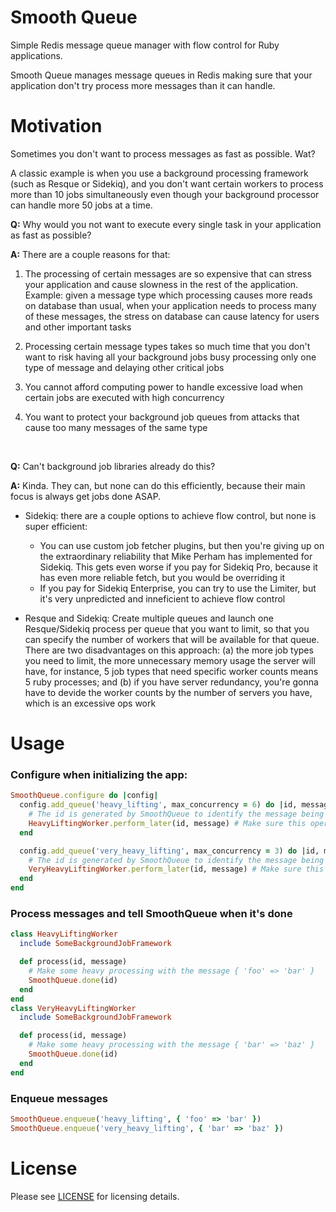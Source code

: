# Smooth Queue

Simple Redis message queue manager with flow control for Ruby applications.

Smooth Queue manages message queues in Redis making sure that your application don't try process more messages than it
can handle.

# Motivation

Sometimes you don't want to process messages as fast as possible. Wat?

A classic example is when you use a background processing framework (such as Resque or Sidekiq), and you don't want
certain workers to process more than 10 jobs simultaneously even though your background processor can handle more 50
jobs at a time.

**Q:** Why would you not want to execute every single task in your application as fast as possible?

**A:** There are a couple reasons for that:

  1. The processing of certain messages are so expensive that can stress your application and cause slowness in the rest
  of the application.
  Example: given a message type which processing causes more reads on database than usual, when your application needs
  to process many of these messages, the stress on database can cause latency for users and other important tasks

  1. Processing certain message types takes so much time that you don't want to risk having all your background jobs
  busy processing only one type of message and delaying other critical jobs

  1. You cannot afford computing power to handle excessive load when certain jobs are executed with high concurrency

  1. You want to protect your background job queues from attacks that cause too many messages of the same type

<br/>

**Q:** Can't background job libraries already do this?

**A:** Kinda. They can, but none can do this efficiently, because their main focus is always get jobs done ASAP.

  - Sidekiq: there are a couple options to achieve flow control, but none is super efficient:
     - You can use custom job fetcher plugins, but then you're giving up on the extraordinary reliability that Mike
     Perham has implemented for Sidekiq. This gets even worse if you pay for Sidekiq Pro, because it has even more
     reliable fetch, but you would be overriding it
     - If you pay for Sidekiq Enterprise, you can try to use the Limiter, but it's very unpredicted and inneficient
     to achieve flow control

   - Resque and Sidekiq: Create multiple queues and launch one Resque/Sidekiq process per queue that you want to limit,
     so that you can specify the number of workers that will be available for that queue. There are two disadvantages
     on this approach: (a) the more job types you need to limit, the more unnecessary memory usage the server will have,
     for instance, 5 job types that need specific worker counts means 5 ruby processes; and (b) if you have server
     redundancy, you're gonna have to devide the worker counts by the number of servers you have, which is an excessive
     ops work

# Usage

### Configure when initializing the app:

```ruby
SmoothQueue.configure do |config|
  config.add_queue('heavy_lifting', max_concurrency = 6) do |id, message|
    # The id is generated by SmoothQueue to identify the message being processed
    HeavyLiftingWorker.perform_later(id, message) # Make sure this operation is ~O(1)
  end

  config.add_queue('very_heavy_lifting', max_concurrency = 3) do |id, message|
    # The id is generated by SmoothQueue to identify the message being processed
    VeryHeavyLiftingWorker.perform_later(id, message) # Make sure this operation is ~O(1)
  end
end
```

### Process messages and tell SmoothQueue when it's done

```ruby
class HeavyLiftingWorker
  include SomeBackgroundJobFramework

  def process(id, message)
    # Make some heavy processing with the message { 'foo' => 'bar' }
    SmoothQueue.done(id)
  end
end
class VeryHeavyLiftingWorker
  include SomeBackgroundJobFramework

  def process(id, message)
    # Make some heavy processing with the message { 'bar' => 'baz' }
    SmoothQueue.done(id)
  end
end
```

### Enqueue messages

```ruby
SmoothQueue.enqueue('heavy_lifting', { 'foo' => 'bar' })
SmoothQueue.enqueue('very_heavy_lifting', { 'bar' => 'baz' })
```

# License

Please see [LICENSE](https://github.com/rafaelsales/smooth-queue/blob/master/LICENSE) for licensing details.
